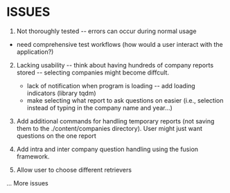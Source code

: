 # ISSUES
1. Not thoroughly tested -- errors can occur during normal usage
 - need comprehensive test workflows (how would a user interact with the application?)
 2. Lacking usability -- think about having hundreds of company reports stored -- selecting companies might become diffcult.
    - lack of notification when program is loading -- add loading indicators (library tqdm)
    - make selecting what report to ask questions on easier (i.e., selection instead of typing in the company name and year...)

3. Add additional commands for handling temporary reports (not saving them to the ./content/companies directory). User might just want questions on the one report
4. Add intra and inter company question handling using the fusion framework.


5. Allow user to choose different retrievers


... More issues